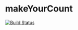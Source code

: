 makeYourCount
=============
[![Build Status](https://travis-ci.org/anthonyroux/makeYourCount.svg?branch=master)](https://travis-ci.org/anthonyroux/makeYourCount)